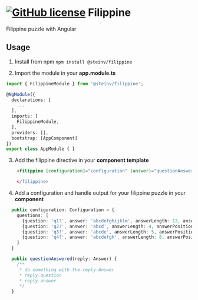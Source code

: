 # [![GitHub license](https://img.shields.io/github/license/Smip/ngx-materialize.svg)](https://github.com/Smip/ngx-materialize/blob/master/LICENSE) Filippine

Filippine puzzle with Angular

## Usage

1. Install from npm
`npm install @steinv/filippine`

2. Import the module in your **app.module.ts**
```ts
import { FilippineModule } from '@steinv/filippine';

@NgModule({
  declarations: [
    ...
  ],
  imports: [
    FilippineModule,
  ],
  providers: [],
  bootstrap: [AppComponent]
})
export class AppModule { }
```

3. Add the filippine directive in your **component template**
```html
    <filippine [configuration]="configuration" (answer)="questionAnswered($event)>

    </filippine>
```

4. Add a configuration and handle output for your filippine puzzle in your **component**
```ts
  public configuration: Configuration = {
    questions: [
      {question: 'q1?', answer: 'abcdefghijklm', answerLength: 13, answerPosition: 10},
      {question: 'q2?', answer: 'abcd', answerLength: 4, answerPosition: 1},
      {question: 'q3?', answer: 'abcde', answerLength: 5, answerPosition: 2},
      {question: 'q4?', answer: 'abcdefgh', answerLength: 8, answerPosition: 2},
    ]
  }

  public questionAnswered(reply: Answer) {
    /**
     * do something with the reply:Answer 
     * reply.question
     * reply.answer
     */
  }
```